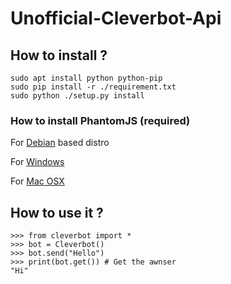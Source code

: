 # Unofficial-Cleverbot-Api

## How to install ?

```
sudo apt install python python-pip
sudo pip install -r ./requirement.txt
sudo python ./setup.py install 
```

### How to install PhantomJS (required)

For [Debian](https://gist.github.com/julionc/7476620) based distro

For [Windows](https://www.joecolantonio.com/2014/10/14/how-to-install-phantomjs/)

For [Mac OSX](https://ariya.io/2012/02/phantomjs-and-mac-os-x)

## How to use it ?

```
>>> from cleverbot import *
>>> bot = Cleverbot()
>>> bot.send("Hello")
>>> print(bot.get()) # Get the awnser
"Hi"
```
